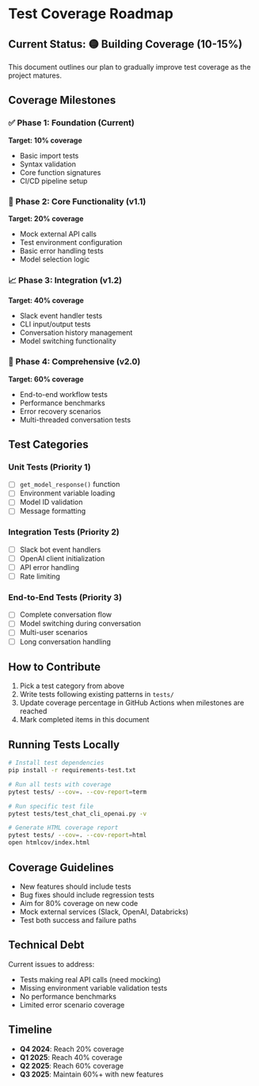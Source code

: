 # Test Coverage Roadmap

## Current Status: 🟡 Building Coverage (10-15%)

This document outlines our plan to gradually improve test coverage as the project matures.

## Coverage Milestones

### ✅ Phase 1: Foundation (Current)
**Target: 10% coverage**
- Basic import tests
- Syntax validation
- Core function signatures
- CI/CD pipeline setup

### 🔄 Phase 2: Core Functionality (v1.1)
**Target: 20% coverage**
- Mock external API calls
- Test environment configuration
- Basic error handling tests
- Model selection logic

### 📈 Phase 3: Integration (v1.2)
**Target: 40% coverage**
- Slack event handler tests
- CLI input/output tests
- Conversation history management
- Model switching functionality

### 🚀 Phase 4: Comprehensive (v2.0)
**Target: 60% coverage**
- End-to-end workflow tests
- Performance benchmarks
- Error recovery scenarios
- Multi-threaded conversation tests

## Test Categories

### Unit Tests (Priority 1)
- [ ] `get_model_response()` function
- [ ] Environment variable loading
- [ ] Model ID validation
- [ ] Message formatting

### Integration Tests (Priority 2)
- [ ] Slack bot event handlers
- [ ] OpenAI client initialization
- [ ] API error handling
- [ ] Rate limiting

### End-to-End Tests (Priority 3)
- [ ] Complete conversation flow
- [ ] Model switching during conversation
- [ ] Multi-user scenarios
- [ ] Long conversation handling

## How to Contribute

1. Pick a test category from above
2. Write tests following existing patterns in `tests/`
3. Update coverage percentage in GitHub Actions when milestones are reached
4. Mark completed items in this document

## Running Tests Locally

```bash
# Install test dependencies
pip install -r requirements-test.txt

# Run all tests with coverage
pytest tests/ --cov=. --cov-report=term

# Run specific test file
pytest tests/test_chat_cli_openai.py -v

# Generate HTML coverage report
pytest tests/ --cov=. --cov-report=html
open htmlcov/index.html
```

## Coverage Guidelines

- New features should include tests
- Bug fixes should include regression tests
- Aim for 80% coverage on new code
- Mock external services (Slack, OpenAI, Databricks)
- Test both success and failure paths

## Technical Debt

Current issues to address:
- Tests making real API calls (need mocking)
- Missing environment variable validation tests
- No performance benchmarks
- Limited error scenario coverage

## Timeline

- **Q4 2024**: Reach 20% coverage
- **Q1 2025**: Reach 40% coverage
- **Q2 2025**: Reach 60% coverage
- **Q3 2025**: Maintain 60%+ with new features
